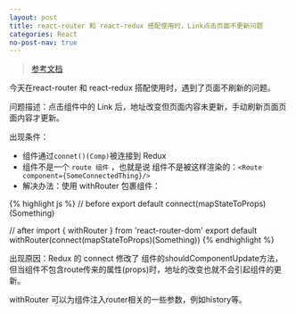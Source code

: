 ```yaml
---
layout: post
title: react-router 和 react-redux 搭配使用时，Link点击页面不更新问题
categories: React
no-post-nav: true
---
```


> [参考文档](https://reacttraining.com/react-router/core/guides/redux-integration/blocked-updates)

今天在react-router 和 react-redux 搭配使用时，遇到了页面不刷新的问题。

问题描述：点击组件中的 Link 后，地址改变但页面内容未更新，手动刷新页面页面内容才更新。

出现条件：

* 组件通过`connet()(Comp)`被连接到 Redux
* 组件不是一个 `route 组件` ，也就是说 组件不是被这样渲染的：`<Route component={SomeConnectedThing}/>`
* 解决办法：使用 withRouter 包裹组件：

{% highlight js %}
// before
export default connect(mapStateToProps)(Something)

// after
import { withRouter } from 'react-router-dom'
export default withRouter(connect(mapStateToProps)(Something))
{% endhighlight %}

出现原因：Redux 的 connect 修改了 组件的shouldComponentUpdate方法，但当组件不包含route传来的属性(props)时，地址的改变也就不会引起组件的更新。

withRouter 可以为组件注入router相关的一些参数，例如history等。